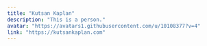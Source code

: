 ```yaml
---
title: "Kutsan Kaplan"
description: "This is a person."
avatar: "https://avatars1.githubusercontent.com/u/10108377?v=4"
link: "https://kutsankaplan.com"
---
```

